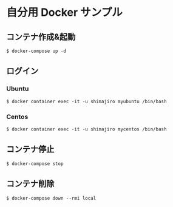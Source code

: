 # 自分用 Docker サンプル

## コンテナ作成&起動
```
$ docker-compose up -d
```

## ログイン

### Ubuntu

```
$ docker container exec -it -u shimajiro myubuntu /bin/bash
```

### Centos

```
$ docker container exec -it -u shimajiro mycentos /bin/bash
```

## コンテナ停止

```
$ docker-compose stop
```

## コンテナ削除

```
$ docker-compose down --rmi local
```
